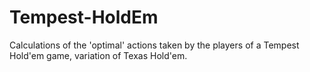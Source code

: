 # Tempest-HoldEm
Calculations of the 'optimal' actions taken by the players of a Tempest Hold'em game, variation of Texas Hold'em. 
